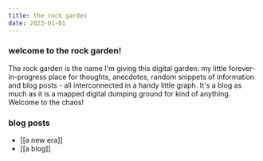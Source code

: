 ```yaml
---
title: the rock garden
date: 2023-01-01
---
```

### welcome to the rock garden!

The rock garden is the name I'm giving this digital garden: my little forever-in-progress place for thoughts, anecdotes, random snippets of information and blog posts - all interconnected in a handy little graph. It's a blog as much as it is a mapped digital dumping ground for kind of anything. Welcome to the chaos!

### blog posts
- [[a new era]]
- [[a blog]]

